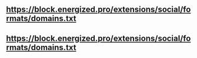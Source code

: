 ## https://block.energized.pro/extensions/social/formats/domains.txt
## https://block.energized.pro/extensions/social/formats/domains.txt
